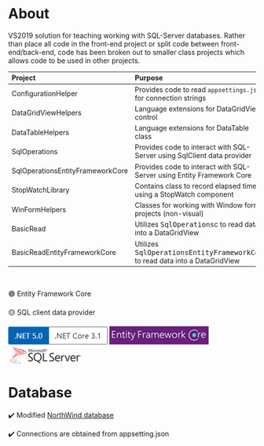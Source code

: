 # About

VS2019 solution for teaching working with SQL-Server databases. Rather than place all code in the front-end project or split code between front-end/back-end, code has been broken out to smaller class projects which allows code to be used in other projects.

|Project|Purpose   |
| :---         |  :---  |
|ConfigurationHelper|Provides code to read `appsettings.json` for connection strings   |
|DataGridViewHelpers|Language extensions for DataGridView control   |
|DataTableHelpers|Language extensions for DataTable class   |
|SqlOperations|Provides code to interact with SQL-Server using SqlClient data provider   |
|SqlOperationsEntityFrameworkCore|Provides code to interact with SQL-Server using Entity Framework Core |
|StopWatchLibrary| Contains class to record elapsed time using a StopWatch component |
|WinFormHelpers| Classes for working with Window forms projects (non-visual) |
|BasicRead| Utilizes <kbd>SqlOperations</kbd>c to read data into a DataGridView |
|BasicReadEntityFrameworkCore| Utilizes <kbd>SqlOperationsEntityFrameworkCore</kbd> to read data into a DataGridView |


<br/>

:purple_circle: Entity Framework Core

:yellow_circle: SQL client data provider

![vers](assets/Versions.png) 
![ef](assets/efcore.png)
![sql](assets/sql-server.png)


# Database 

:heavy_check_mark: Modified [NorthWind database](https://gist.github.com/karenpayneoregon/40a6e1158ff29819286a39b7f1ed1ae8)

:heavy_check_mark: Connections are obtained from appsetting.json